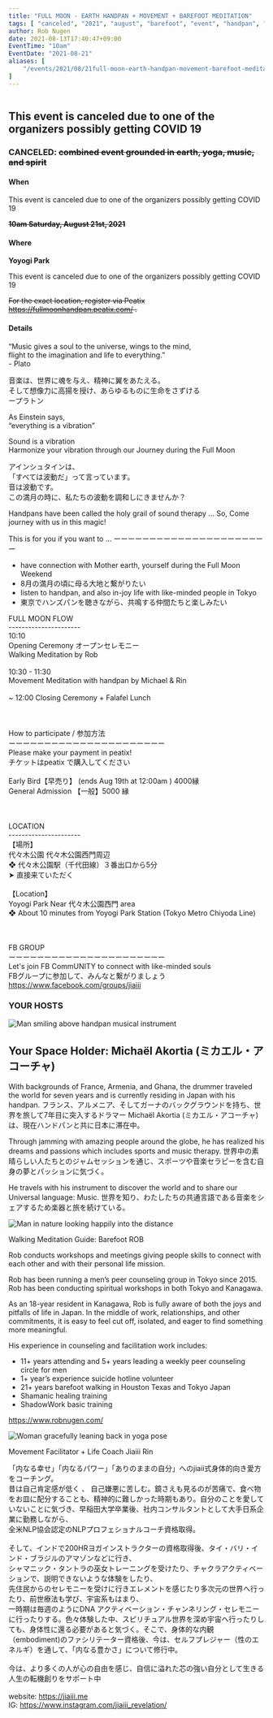```yaml
---
title: "FULL MOON - EARTH HANDPAN + MOVEMENT + BAREFOOT MEDITATION"
tags: [ "canceled", "2021", "august", "barefoot", "event", "handpan", "meditation", "michael", "rin", "rob", "walk", "yoga", "yoyogi" ]
author: Rob Nugen
date: 2021-08-13T17:40:47+09:00
EventTime: "10am"
EventDate: "2021-08-21"
aliases: [
    "/events/2021/08/21full-moon-earth-handpan-movement-barefoot-meditation",
]
---
```


<img
src="https://b.robnugen.com/blog/2021/2021_aug_13_michael_handpan_and_rin_yoga_event.jpg"
alt=""
class="half" />

## This event is canceled due to one of the organizers possibly getting COVID 19 ##

### CANCELED: ~~combined event grounded in earth, yoga, music, and spirit~~ ###

#### When

This event is canceled due to one of the organizers possibly getting COVID 19

~~**10am Saturday, August 21st, 2021**~~

#### Where

**Yoyogi Park**

This event is canceled due to one of the organizers possibly getting COVID 19

~~For the exact location, register via Peatix https://fullmoonhandpan.peatix.com/ .~~

#### Details

“Music gives a soul to the universe, wings to the mind,
<br>flight to the imagination and life to everything.”
<br>- Plato


音楽は、世界に魂を与え、精神に翼をあたえる。
<br>そして想像力に高揚を授け、あらゆるものに生命をさずける
<br>ープラトン


As Einstein says,
<br>“everything is a vibration”

Sound is a vibration
<br>Harmonize your vibration through our Journey during the Full Moon

アインシュタインは、
<br>「すべては波動だ」って言っています。
<br>音は波動です。
<br>この満月の時に、私たちの波動を調和しにきませんか？


Handpans have been called the holy grail of sound therapy ... So, Come journey with us in this magic!

This is for you if you want to ...
ーーーーーーーーーーーーーーーーーーーーーー

* have connection with Mother earth, yourself during the Full Moon Weekend
* 8月の満月の頃に母る大地と繋がりたい
* listen to handpan, and also in-joy life with like-minded people in Tokyo
* 東京でハンズパンを聴きながら、共鳴する仲間たちと楽しみたい


FULL MOON FLOW
<br>----------------------
<br>10:10
<br>Opening Ceremony オープンセレモニー
<br>Walking Meditation by Rob
<br>
<br>10:30 - 11:30
<br>Movement Meditation with handpan by Michael & Rin
<br>
<br>~ 12:00 Closing Ceremony + Falafel Lunch
<br>
<br>
<br>
<br>How to participate / 参加方法
<br>ーーーーーーーーーーーーーーーーーーーーーー
<br>Please make your payment in peatix!
<br>チケットはpeatix で購入してください
<br>
<br>    Early Bird【早売り】 (ends Aug 19th at 12:00am ) 4000縁
<br>    General Admission 【一般】5000 縁
<br>
<br>
<br>
<br>LOCATION
<br>----------------------
<br>【場所】
<br>代々木公園 代々木公園西門周辺
<br>❖ 代々木公園駅（千代田線）３番出口から5分
<br>➤ 直接来ていただく
<br>
<br>【Location】
<br>Yoyogi Park Near 代々木公園西門 area
<br>❖ About 10 minutes from Yoyogi Park Station (Tokyo Metro Chiyoda Line)
<br>
<br>
<br>
<br>FB GROUP
<br>ーーーーーーーーーーーーーーーーーーーーーー
<br>Let's join FB CommUNITY to connect with like-minded souls
<br>FBグループに参加して、みんなと繋がりましょう
<br>https://www.facebook.com/groups/jiaiii


### YOUR HOSTS ###

<img
src="https://b.robnugen.com/blog/2021/2021_aug_13_michael_handpan.png"
alt="Man smiling above handpan musical instrument" />



Your Space Holder: Michaël Akortia (ミカエル・アコーチャ)
---------------------
With backgrounds of France, Armenia, and Ghana, the drummer traveled the world for seven years and is currently residing in Japan with his handpan.
フランス、アルメニア、そしてガーナのバックグラウンドを持ち、世界を旅して7年目に突入するドラマー Michaël Akortia (ミカエル・アコーチャ)は、現在ハンドパンと共に日本に滞在中。

Through jamming with amazing people around the globe, he has realized his dreams and passions which includes sports and music therapy.
世界中の素晴らしい人たちとのジャムセッションを通じ、スポーツや音楽セラピーを含む自身の夢とパッションに気づく。

He travels with his instrument to discover the world and to share our Universal language: Music.
世界を知り、わたしたちの共通言語である音楽をシェアするため楽器と旅を続けている。


<img
src="https://b.robnugen.com/blog/2021/2021_aug_13_barefoot_rob_walking_on_tires.png"
alt="Man in nature looking happily into the distance"
class="half" />




Walking Meditation Guide: Barefoot ROB

Rob conducts workshops and meetings giving people skills to connect with each other and with their personal life mission.

Rob has been running a men’s peer counseling group in Tokyo since 2015. Rob has been conducting spiritual workshops in both Tokyo and Kanagawa.

As an 18-year resident in Kanagawa, Rob is fully aware of both the joys and pitfalls of life in Japan. In the middle of work, relationships, and other commitments, it is easy to feel cut off, isolated, and eager to find something more meaningful.

His experience in counseling and facilitation work includes:

* 11+ years attending and 5+ years leading a weekly peer counseling circle for men
* 1+ year’s experience suicide hotline volunteer
* 21+ years barefoot walking in Houston Texas and Tokyo Japan
* Shamanic healing training
* ShadowWork basic training


https://www.robnugen.com/

<img
src="https://b.robnugen.com/blog/2021/2021_aug_13_jiaii_rin.jpeg"
alt="Woman gracefully leaning back in yoga pose"
class="half" />




Movement Facilitator + Life Coach Jiaiii Rin

「内なる幸せ」「内なるパワー」「ありのままの自分」へのjiaii式身体的向き愛方をコーチング。
<br>昔は自己肯定感が低く 、 自己嫌悪に苦しむ。鏡さえも見るのが苦痛で、食べ物をお皿に配分することも、精神的に難しかった時期もあり。自分のことを愛していないことに気づき、早稲田大学卒業後、社内コンサルタントとして大手日系企業に勤務しながら、
<br>全米NLP協会認定のNLPプロフェショナルコーチ資格取得。
<br>
<br>そして、インドで200HRヨガインストラクターの資格取得後、タイ・バリ・インド・ブラジルのアマゾンなどに行き、
<br>シャマニック・タントラの巫女トレーニングを受けたり、チャクラアクティベーションで、説明できないような体験をしたり、
<br>先住民からのセレモニーを受けに行きエレメントを感じたり多次元の世界へ行ったり、前世療法も学び、宇宙系もはまり、
<br>一時期は毎週のようにDNA アクティベーション・チャンネリング・セレモニーに行ったりする。色々体験した中、スピリチュアル世界を深め宇宙へ行ったりしても、身体性に還る必要があると気づく。そこで、身体的な内観（embodiment)のファシリテーター資格後、今は、セルフプレジャー（性のエネルギ）を通して、「内なる豊かさ」について修行中。
<br>
<br>今は、より多くの人が心の自由を感じ、自信に溢れた芯の強い自分として生きる人生の転機創りをサポート中
<br>
<br>website: https://jiaiii.me
<br>IG: https://www.instagram.com/jiaiii_revelation/
